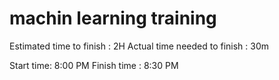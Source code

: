 # machin learning training 
Estimated time to finish : 2H 
Actual time needed to finish : 30m

Start time: 8:00 PM
Finish time : 8:30 PM
